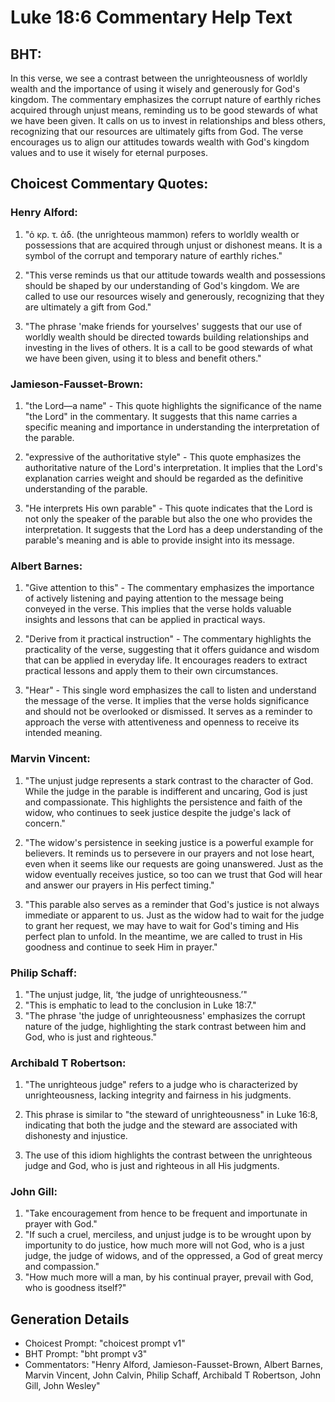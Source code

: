 # Luke 18:6 Commentary Help Text

## BHT:
In this verse, we see a contrast between the unrighteousness of worldly wealth and the importance of using it wisely and generously for God's kingdom. The commentary emphasizes the corrupt nature of earthly riches acquired through unjust means, reminding us to be good stewards of what we have been given. It calls on us to invest in relationships and bless others, recognizing that our resources are ultimately gifts from God. The verse encourages us to align our attitudes towards wealth with God's kingdom values and to use it wisely for eternal purposes.

## Choicest Commentary Quotes:
### Henry Alford:
1. "ὁ κρ. τ. ἀδ. (the unrighteous mammon) refers to worldly wealth or possessions that are acquired through unjust or dishonest means. It is a symbol of the corrupt and temporary nature of earthly riches."

2. "This verse reminds us that our attitude towards wealth and possessions should be shaped by our understanding of God's kingdom. We are called to use our resources wisely and generously, recognizing that they are ultimately a gift from God."

3. "The phrase 'make friends for yourselves' suggests that our use of worldly wealth should be directed towards building relationships and investing in the lives of others. It is a call to be good stewards of what we have been given, using it to bless and benefit others."

### Jamieson-Fausset-Brown:
1. "the Lord—a name" - This quote highlights the significance of the name "the Lord" in the commentary. It suggests that this name carries a specific meaning and importance in understanding the interpretation of the parable.

2. "expressive of the authoritative style" - This quote emphasizes the authoritative nature of the Lord's interpretation. It implies that the Lord's explanation carries weight and should be regarded as the definitive understanding of the parable.

3. "He interprets His own parable" - This quote indicates that the Lord is not only the speaker of the parable but also the one who provides the interpretation. It suggests that the Lord has a deep understanding of the parable's meaning and is able to provide insight into its message.

### Albert Barnes:
1. "Give attention to this" - The commentary emphasizes the importance of actively listening and paying attention to the message being conveyed in the verse. This implies that the verse holds valuable insights and lessons that can be applied in practical ways.

2. "Derive from it practical instruction" - The commentary highlights the practicality of the verse, suggesting that it offers guidance and wisdom that can be applied in everyday life. It encourages readers to extract practical lessons and apply them to their own circumstances.

3. "Hear" - This single word emphasizes the call to listen and understand the message of the verse. It implies that the verse holds significance and should not be overlooked or dismissed. It serves as a reminder to approach the verse with attentiveness and openness to receive its intended meaning.

### Marvin Vincent:
1. "The unjust judge represents a stark contrast to the character of God. While the judge in the parable is indifferent and uncaring, God is just and compassionate. This highlights the persistence and faith of the widow, who continues to seek justice despite the judge's lack of concern."

2. "The widow's persistence in seeking justice is a powerful example for believers. It reminds us to persevere in our prayers and not lose heart, even when it seems like our requests are going unanswered. Just as the widow eventually receives justice, so too can we trust that God will hear and answer our prayers in His perfect timing."

3. "This parable also serves as a reminder that God's justice is not always immediate or apparent to us. Just as the widow had to wait for the judge to grant her request, we may have to wait for God's timing and His perfect plan to unfold. In the meantime, we are called to trust in His goodness and continue to seek Him in prayer."

### Philip Schaff:
1. "The unjust judge, lit, ‘the judge of unrighteousness.’"
2. "This is emphatic to lead to the conclusion in Luke 18:7."
3. "The phrase 'the judge of unrighteousness' emphasizes the corrupt nature of the judge, highlighting the stark contrast between him and God, who is just and righteous."

### Archibald T Robertson:
1. "The unrighteous judge" refers to a judge who is characterized by unrighteousness, lacking integrity and fairness in his judgments.

2. This phrase is similar to "the steward of unrighteousness" in Luke 16:8, indicating that both the judge and the steward are associated with dishonesty and injustice.

3. The use of this idiom highlights the contrast between the unrighteous judge and God, who is just and righteous in all His judgments.

### John Gill:
1. "Take encouragement from hence to be frequent and importunate in prayer with God."
2. "If such a cruel, merciless, and unjust judge is to be wrought upon by importunity to do justice, how much more will not God, who is a just judge, the judge of widows, and of the oppressed, a God of great mercy and compassion."
3. "How much more will a man, by his continual prayer, prevail with God, who is goodness itself?"


## Generation Details
- Choicest Prompt: "choicest prompt v1"
- BHT Prompt: "bht prompt v3"
- Commentators: "Henry Alford, Jamieson-Fausset-Brown, Albert Barnes, Marvin Vincent, John Calvin, Philip Schaff, Archibald T Robertson, John Gill, John Wesley"
